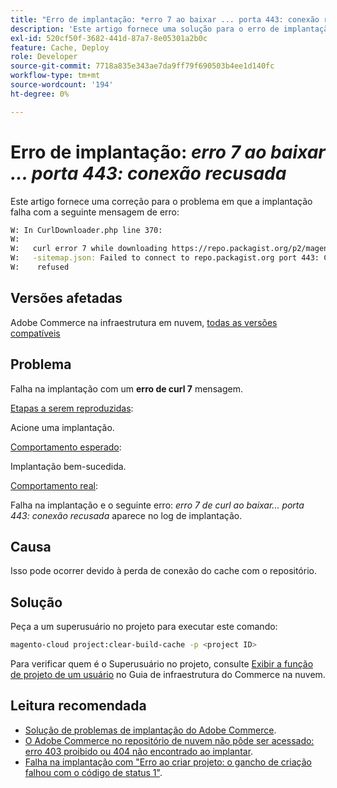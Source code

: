 ```yaml
---
title: "Erro de implantação: *erro 7 ao baixar ... porta 443: conexão recusada*"
description: 'Este artigo fornece uma solução para o erro de implantação: *"erro 7 ao baixar ... porta 443: conexão recusada"*.'
exl-id: 520cf50f-3682-441d-87a7-8e05301a2b0c
feature: Cache, Deploy
role: Developer
source-git-commit: 7718a835e343ae7da9ff79f690503b4ee1d140fc
workflow-type: tm+mt
source-wordcount: '194'
ht-degree: 0%

---
```


# Erro de implantação: *erro 7 ao baixar ... porta 443: conexão recusada*

Este artigo fornece uma correção para o problema em que a implantação falha com a seguinte mensagem de erro:

```bash
W: In CurlDownloader.php line 370:
W:
W:   curl error 7 while downloading https://repo.packagist.org/p2/magento/module
W:   -sitemap.json: Failed to connect to repo.packagist.org port 443: Connection
W:    refused
```

## Versões afetadas

Adobe Commerce na infraestrutura em nuvem, [todas as versões compatíveis](https://www.adobe.com/content/dam/cc/en/legal/terms/enterprise/pdfs/Adobe-Commerce-Software-Lifecycle-Policy.pdf)

## Problema

Falha na implantação com um **erro de curl 7** mensagem.

<u>Etapas a serem reproduzidas</u>:

Acione uma implantação.

<u>Comportamento esperado</u>:

Implantação bem-sucedida.

<u>Comportamento real</u>:

Falha na implantação e o seguinte erro: *erro 7 de curl ao baixar... porta 443: conexão recusada* aparece no log de implantação.

## Causa

Isso pode ocorrer devido à perda de conexão do cache com o repositório.

## Solução

Peça a um superusuário no projeto para executar este comando:

```bash
magento-cloud project:clear-build-cache -p <project ID>
```

Para verificar quem é o Superusuário no projeto, consulte [Exibir a função de projeto de um usuário](/docs/commerce-cloud-service/user-guide/project/user-access.html?lang=en#view-a-user’s-project-role) no Guia de infraestrutura do Commerce na nuvem.

## Leitura recomendada

* [Solução de problemas de implantação do Adobe Commerce](/docs/commerce-knowledge-base/kb/troubleshooting/deployment/magento-deployment-troubleshooter.html).
* [O Adobe Commerce no repositório de nuvem não pôde ser acessado: erro 403 proibido ou 404 não encontrado ao implantar](/docs/commerce-knowledge-base/kb/troubleshooting/deployment/magento-commerce-cloud-repo-could-not-be-accessed-403-forbidden-or-404-not-found-error-when-deploying.html).
* [Falha na implantação com &quot;Erro ao criar projeto: o gancho de criação falhou com o código de status 1&quot;](/docs/commerce-knowledge-base/kb/troubleshooting/deployment/deployment-fails-with-error-building-project-the-build-hook-failed-with-status-code-1.html).
